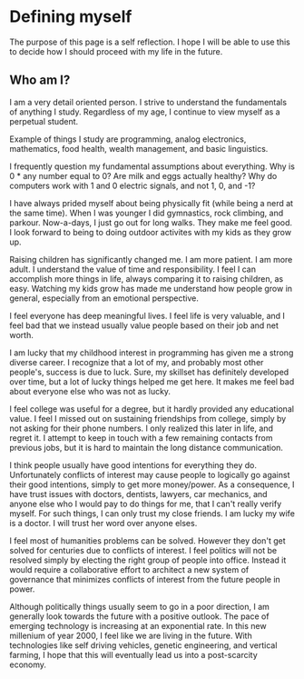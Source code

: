 # Defining myself

The purpose of this page is a self reflection. I hope I will be able to use this to decide how I should proceed with my life in the future.

## Who am I?

I am a very detail oriented person. I strive to understand the fundamentals of anything I study. Regardless of my age, I continue to view myself as a perpetual student.

Example of things I study are programming, analog electronics, mathematics, food health, wealth management, and basic linguistics.

I frequently question my fundamental assumptions about everything. Why is 0 * any number equal to 0? Are milk and eggs actually healthy? Why do computers work with 1 and 0 electric signals, and not 1, 0, and -1?

I have always prided myself about being physically fit (while being a nerd at the same time). When I was younger I did gymnastics, rock climbing, and parkour. Now-a-days, I just go out for long walks. They make me feel good. I look forward to being to doing outdoor activites with my kids as they grow up.

Raising children has significantly changed me. I am more patient. I am more adult. I understand the value of time and responsibility. I feel I can accomplish more things in life, always comparing it to raising children, as easy. Watching my kids grow has made me understand how people grow in general, especially from an emotional perspective.

I feel everyone has deep meaningful lives. I feel life is very valuable, and I feel bad that we instead usually value people based on their job and net worth.

I am lucky that my childhood interest in programming has given me a strong diverse career. I recognize that a lot of my, and probably most other people's, success is due to luck. Sure, my skillset has definitely developed over time, but a lot of lucky things helped me get here. It makes me feel bad about everyone else who was not as lucky.

I feel college was useful for a degree, but it hardly provided any educational value. I feel I missed out on sustaining friendships from college, simply by not asking for their phone numbers. I only realized this later in life, and regret it. I attempt to keep in touch with a few remaining contacts from previous jobs, but it is hard to maintain the long distance communication.

I think people usually have good intentions for everything they do. Unfortunately conflicts of interest may cause people to logically go against their good intentions, simply to get more money/power.
As a consequence, I have trust issues with doctors, dentists, lawyers, car mechanics, and anyone else who I would pay to do things for me, that I can't really verify myself. For such things, I can only trust my close friends. I am lucky my wife is a doctor. I will trust her word over anyone elses.

I feel most of humanities problems can be solved. However they don't get solved for centuries due to conflicts of interest. I feel politics will not be resolved simply by electing the right group of people into office. Instead it would require a collaborative effort to architect a new system of governance that minimizes conflicts of interest from the future people in power.

Although politically things usually seem to go in a poor direction, I am generally look towards the future with a positive outlook. The pace of emerging technology is increasing at an exponential rate. In this new millenium of year 2000, I feel like we are living in the future. With technologies like self driving vehicles, genetic engineering, and vertical farming, I hope that this will eventually lead us into a post-scarcity economy.
